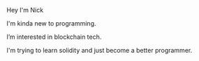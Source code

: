 Hey I'm Nick

I'm kinda new to programming.

I’m interested in blockchain tech.

I'm trying to learn solidity and just become a better programmer.
